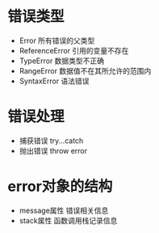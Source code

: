 # 错误类型
* Error 所有错误的父类型
* ReferenceError 引用的变量不存在
* TypeError 数据类型不正确
* RangeError 数据值不在其所允许的范围内
* SyntaxError 语法错误

# 错误处理
* 捕获错误 try...catch
* 抛出错误 throw error

# error对象的结构
* message属性 错误相关信息
* stack属性 函数调用栈记录信息